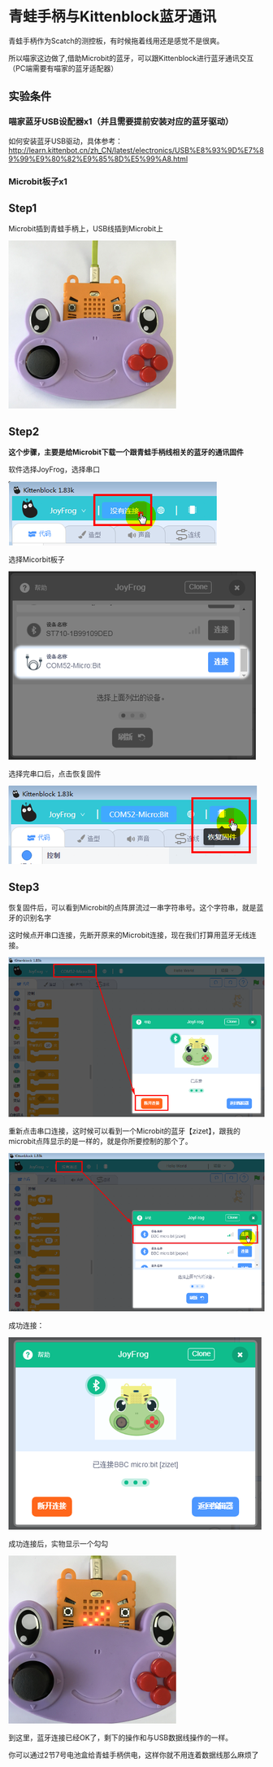 # 青蛙手柄与Kittenblock蓝牙通讯

青蛙手柄作为Scatch的测控板，有时候拖着线用还是感觉不是很爽。

所以喵家这边做了,借助Microbit的蓝牙，可以跟Kittenblock进行蓝牙通讯交互（PC端需要有喵家的蓝牙适配器）

## 实验条件

### 喵家蓝牙USB设配器x1（并且需要提前安装对应的蓝牙驱动）

如何安装蓝牙USB驱动，具体参考：
http://learn.kittenbot.cn/zh_CN/latest/electronics/USB%E8%93%9D%E7%89%99%E9%80%82%E9%85%8D%E5%99%A8.html

### Microbit板子x1

## Step1

Microbit插到青蛙手柄上，USB线插到Microbit上

![](./images/c04_01.png)

## Step2


**这个步骤，主要是给Microbit下载一个跟青蛙手柄线相关的蓝牙的通讯固件**

软件选择JoyFrog，选择串口

![](./images/c04_04.png)

选择Micorbit板子

![](./images/c04_02.png)

选择完串口后，点击恢复固件

![](./images/c04_03.png)

## Step3

恢复固件后，可以看到Microbit的点阵屏流过一串字符串号。这个字符串，就是蓝牙的识别名字

这时候点开串口连接，先断开原来的Microbit连接，现在我们打算用蓝牙无线连接。

![](./images/c04_05.png)

重新点击串口连接，这时候可以看到一个Microbit的蓝牙【zizet】，跟我的microbit点阵显示的是一样的，就是你所要控制的那个了。

![](./images/c04_06.png)

成功连接：

![](./images/c04_07.png)

成功连接后，实物显示一个勾勾

![](./images/c04_08.png)

到这里，蓝牙连接已经OK了，剩下的操作和与USB数据线操作的一样。

你可以通过2节7号电池盒给青蛙手柄供电，这样你就不用连着数据线那么麻烦了
